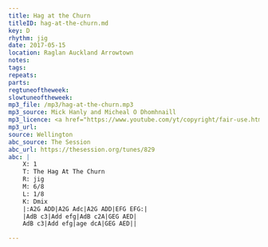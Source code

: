 ```yaml
---
title: Hag at the Churn
titleID: hag-at-the-churn.md
key: D
rhythm: jig
date: 2017-05-15
location: Raglan Auckland Arrowtown
notes:
tags:
repeats: 
parts: 
regtuneoftheweek:
slowtuneoftheweek:
mp3_file: /mp3/hag-at-the-churn.mp3
mp3_source: Mick Hanly and Micheal O Dhomhnaill
mp3_licence: <a href="https://www.youtube.com/yt/copyright/fair-use.html">YouTube Fair Use</a>
mp3_url:
source: Wellington
abc_source: The Session
abc_url: https://thesession.org/tunes/829
abc: |
    X: 1
    T: The Hag At The Churn
    R: jig
    M: 6/8
    L: 1/8
    K: Dmix
    |:A2G ADD|A2G Adc|A2G ADD|EFG EFG:|
    |AdB c3|Add efg|AdB c2A|GEG AED|
    AdB c3|Add efg|age dcA|GEG AED||

---
```

